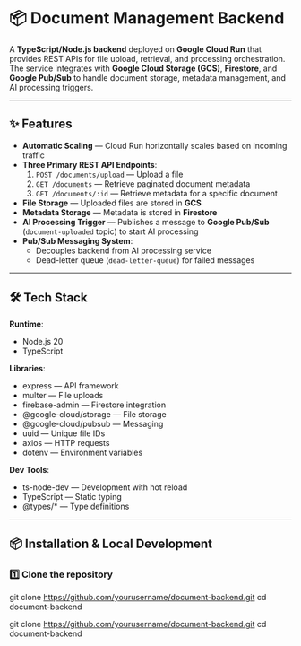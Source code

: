 # 📦 Document Management Backend

A **TypeScript/Node.js backend** deployed on **Google Cloud Run** that provides REST APIs for file upload, retrieval, and processing orchestration.  
The service integrates with **Google Cloud Storage (GCS)**, **Firestore**, and **Google Pub/Sub** to handle document storage, metadata management, and AI processing triggers.

---

## ✨ Features

- **Automatic Scaling** — Cloud Run horizontally scales based on incoming traffic
- **Three Primary REST API Endpoints**:
  1. `POST /documents/upload` — Upload a file
  2. `GET /documents` — Retrieve paginated document metadata
  3. `GET /documents/:id` — Retrieve metadata for a specific document
- **File Storage** — Uploaded files are stored in **GCS**
- **Metadata Storage** — Metadata is stored in **Firestore**
- **AI Processing Trigger** — Publishes a message to **Google Pub/Sub** (`document-uploaded` topic) to start AI processing
- **Pub/Sub Messaging System**:
  - Decouples backend from AI processing service
  - Dead-letter queue (`dead-letter-queue`) for failed messages

---

## 🛠 Tech Stack

**Runtime**:
- Node.js 20
- TypeScript

**Libraries**:
- express — API framework
- multer — File uploads
- firebase-admin — Firestore integration
- @google-cloud/storage — File storage
- @google-cloud/pubsub — Messaging
- uuid — Unique file IDs
- axios — HTTP requests
- dotenv — Environment variables

**Dev Tools**:
- ts-node-dev — Development with hot reload
- TypeScript — Static typing
- @types/* — Type definitions

---

## 📦 Installation & Local Development

### 1️⃣ Clone the repository
git clone https://github.com/yourusername/document-backend.git
cd document-backend


git clone https://github.com/yourusername/document-backend.git
cd document-backend
